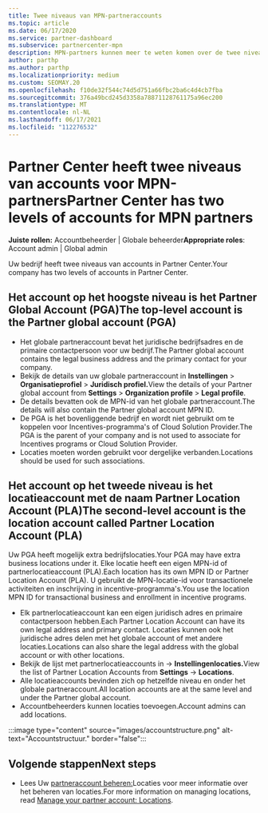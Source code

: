 ```yaml
---
title: Twee niveaus van MPN-partneraccounts
ms.topic: article
ms.date: 06/17/2020
ms.service: partner-dashboard
ms.subservice: partnercenter-mpn
description: MPN-partners kunnen meer te weten komen over de twee niveaus van accounts in Partner Center, het Partner Global Account (PGA) en het Partner Location Account (PLA).
author: parthp
ms.author: parthp
ms.localizationpriority: medium
ms.custom: SEOMAY.20
ms.openlocfilehash: f10de32f544c74d5d751a66fbc2ba6c4d4cb7fba
ms.sourcegitcommit: 376a49bcd245d3358a78871128761175a96ec200
ms.translationtype: MT
ms.contentlocale: nl-NL
ms.lasthandoff: 06/17/2021
ms.locfileid: "112276532"
---
```

# <a name="partner-center-has-two-levels-of-accounts-for-mpn-partners"></a><span data-ttu-id="cb454-103">Partner Center heeft twee niveaus van accounts voor MPN-partners</span><span class="sxs-lookup"><span data-stu-id="cb454-103">Partner Center has two levels of accounts for MPN partners</span></span>

<span data-ttu-id="cb454-104">**Juiste rollen:** Accountbeheerder | Globale beheerder</span><span class="sxs-lookup"><span data-stu-id="cb454-104">**Appropriate roles**: Account admin | Global admin</span></span>

<span data-ttu-id="cb454-105">Uw bedrijf heeft twee niveaus van accounts in Partner Center.</span><span class="sxs-lookup"><span data-stu-id="cb454-105">Your company has two levels of accounts in Partner Center.</span></span>

## <a name="the-top-level-account-is-the-partner-global-account-pga"></a><span data-ttu-id="cb454-106">Het account op het hoogste niveau is het Partner Global Account (PGA)</span><span class="sxs-lookup"><span data-stu-id="cb454-106">The top-level account is the Partner global account (PGA)</span></span>

- <span data-ttu-id="cb454-107">Het globale partneraccount bevat het juridische bedrijfsadres en de primaire contactpersoon voor uw bedrijf.</span><span class="sxs-lookup"><span data-stu-id="cb454-107">The Partner global account contains the legal business address and the primary contact for your company.</span></span> 
- <span data-ttu-id="cb454-108">Bekijk de details van uw globale partneraccount in **Instellingen**  >  **Organisatieprofiel**  >  **Juridisch profiel.**</span><span class="sxs-lookup"><span data-stu-id="cb454-108">View the details of your Partner global account from **Settings** > **Organization profile** > **Legal profile**.</span></span>
- <span data-ttu-id="cb454-109">De details bevatten ook de MPN-id van het globale partneraccount.</span><span class="sxs-lookup"><span data-stu-id="cb454-109">The details will also contain the Partner global account MPN ID.</span></span> 
- <span data-ttu-id="cb454-110">De PGA is het bovenliggende bedrijf en wordt niet gebruikt om te koppelen voor Incentives-programma's of Cloud Solution Provider.</span><span class="sxs-lookup"><span data-stu-id="cb454-110">The PGA is the parent of your company and is not used to associate for Incentives programs or Cloud Solution Provider.</span></span> 
- <span data-ttu-id="cb454-111">Locaties moeten worden gebruikt voor dergelijke verbanden.</span><span class="sxs-lookup"><span data-stu-id="cb454-111">Locations should be used for such associations.</span></span>

## <a name="the-second-level-account-is-the-location-account-called-partner-location-account-pla"></a><span data-ttu-id="cb454-112">Het account op het tweede niveau is het locatieaccount met de naam Partner Location Account (PLA)</span><span class="sxs-lookup"><span data-stu-id="cb454-112">The second-level account is the location account called Partner Location Account (PLA)</span></span>

<span data-ttu-id="cb454-113">Uw PGA heeft mogelijk extra bedrijfslocaties.</span><span class="sxs-lookup"><span data-stu-id="cb454-113">Your PGA may have extra business locations under it.</span></span> <span data-ttu-id="cb454-114">Elke locatie heeft een eigen MPN-id of partnerlocatieaccount (PLA).</span><span class="sxs-lookup"><span data-stu-id="cb454-114">Each location has its own MPN ID or Partner Location Account (PLA).</span></span> <span data-ttu-id="cb454-115">U gebruikt de MPN-locatie-id voor transactionele activiteiten en inschrijving in incentive-programma's.</span><span class="sxs-lookup"><span data-stu-id="cb454-115">You use the location MPN ID for transactional business and enrollment in incentive programs.</span></span>

- <span data-ttu-id="cb454-116">Elk partnerlocatieaccount kan een eigen juridisch adres en primaire contactpersoon hebben.</span><span class="sxs-lookup"><span data-stu-id="cb454-116">Each Partner Location Account can have its own legal address and primary contact.</span></span> <span data-ttu-id="cb454-117">Locaties kunnen ook het juridische adres delen met het globale account of met andere locaties.</span><span class="sxs-lookup"><span data-stu-id="cb454-117">Locations can also share the legal address with the global account or with other locations.</span></span>
- <span data-ttu-id="cb454-118">Bekijk de lijst met partnerlocatieaccounts in  ->  **Instellingenlocaties.**</span><span class="sxs-lookup"><span data-stu-id="cb454-118">View the list of Partner Location Accounts from **Settings** -> **Locations**.</span></span>
- <span data-ttu-id="cb454-119">Alle locatieaccounts bevinden zich op hetzelfde niveau en onder het globale partneraccount.</span><span class="sxs-lookup"><span data-stu-id="cb454-119">All location accounts are at the same level and under the Partner global account.</span></span>
- <span data-ttu-id="cb454-120">Accountbeheerders kunnen locaties toevoegen.</span><span class="sxs-lookup"><span data-stu-id="cb454-120">Account admins can add locations.</span></span>

:::image type="content" source="images/accountstructure.png" alt-text="Accountstructuur." border="false":::

## <a name="next-steps"></a><span data-ttu-id="cb454-122">Volgende stappen</span><span class="sxs-lookup"><span data-stu-id="cb454-122">Next steps</span></span>

- <span data-ttu-id="cb454-123">Lees Uw [partneraccount beheren:](manage-locations.md)Locaties voor meer informatie over het beheren van locaties.</span><span class="sxs-lookup"><span data-stu-id="cb454-123">For more information on managing locations, read [Manage your partner account: Locations](manage-locations.md).</span></span>
